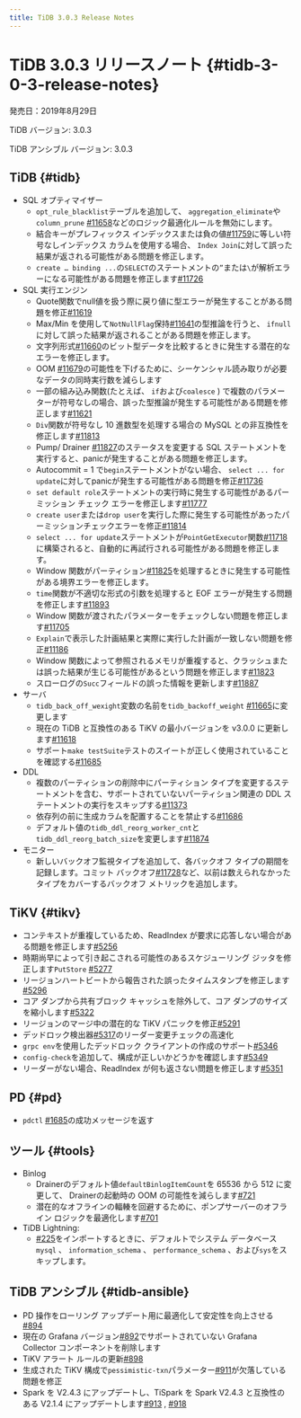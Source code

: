 ```yaml
---
title: TiDB 3.0.3 Release Notes
---
```


# TiDB 3.0.3 リリースノート {#tidb-3-0-3-release-notes}

発売日：2019年8月29日

TiDB バージョン: 3.0.3

TiDB アンシブル バージョン: 3.0.3

## TiDB {#tidb}

-   SQL オプティマイザー
    -   `opt_rule_blacklist`テーブルを追加して、 `aggregation_eliminate`や`column_prune` [#11658](https://github.com/pingcap/tidb/pull/11658)などのロジック最適化ルールを無効にします。
    -   結合キーがプレフィックス インデックスまたは負の値[#11759](https://github.com/pingcap/tidb/pull/11759)に等しい符号なしインデックス カラムを使用する場合、 `Index Join`に対して誤った結果が返される可能性がある問題を修正します。
    -   `create … binding ...`の`SELECT`のステートメントの`”`または`\`が解析エラーになる可能性がある問題を修正します[#11726](https://github.com/pingcap/tidb/pull/11726)
-   SQL 実行エンジン
    -   Quote関数でnull値を扱う際に戻り値に型エラーが発生することがある問題を修正[#11619](https://github.com/pingcap/tidb/pull/11619)
    -   Max/Min を使用して`NotNullFlag`保持[#11641](https://github.com/pingcap/tidb/pull/11641)の型推論を行うと、 `ifnull`に対して誤った結果が返されることがある問題を修正します。
    -   文字列形式[#11660](https://github.com/pingcap/tidb/pull/11660)のビット型データを比較するときに発生する潜在的なエラーを修正します。
    -   OOM [#11679](https://github.com/pingcap/tidb/pull/11679)の可能性を下げるために、シーケンシャル読み取りが必要なデータの同時実行数を減らします
    -   一部の組み込み関数(たとえば、 `if`および`coalesce` ) で複数のパラメーターが符号なしの場合、誤った型推論が発生する可能性がある問題を修正します[#11621](https://github.com/pingcap/tidb/pull/11621)
    -   `Div`関数が符号なし 10 進数型を処理する場合の MySQL との非互換性を修正します[#11813](https://github.com/pingcap/tidb/pull/11813)
    -   Pump/ Drainer [#11827](https://github.com/pingcap/tidb/pull/11827)のステータスを変更する SQL ステートメントを実行すると、panicが発生することがある問題を修正します。
    -   Autocommit = 1 で`begin`ステートメントがない場合、 `select ... for update`に対してpanicが発生する可能性がある問題を修正[#11736](https://github.com/pingcap/tidb/pull/11736)
    -   `set default role`ステートメントの実行時に発生する可能性があるパーミッション チェック エラーを修正します[#11777](https://github.com/pingcap/tidb/pull/11777)
    -   `create user`または`drop user`を実行した際に発生する可能性があったパーミッションチェックエラーを修正[#11814](https://github.com/pingcap/tidb/pull/11814)
    -   `select ... for update`ステートメントが`PointGetExecutor`関数[#11718](https://github.com/pingcap/tidb/pull/11718)に構築されると、自動的に再試行される可能性がある問題を修正します。
    -   Window 関数がパーティション[#11825](https://github.com/pingcap/tidb/pull/11825)を処理するときに発生する可能性がある境界エラーを修正します。
    -   `time`関数が不適切な形式の引数を処理すると EOF エラーが発生する問題を修正します[#11893](https://github.com/pingcap/tidb/pull/11893)
    -   Window 関数が渡されたパラメーターをチェックしない問題を修正します[#11705](https://github.com/pingcap/tidb/pull/11705)
    -   `Explain`で表示した計画結果と実際に実行した計画が一致しない問題を修正[#11186](https://github.com/pingcap/tidb/pull/11186)
    -   Window 関数によって参照されるメモリが重複すると、クラッシュまたは誤った結果が生じる可能性があるという問題を修正します[#11823](https://github.com/pingcap/tidb/pull/11823)
    -   スローログの`Succ`フィールドの誤った情報を更新します[#11887](https://github.com/pingcap/tidb/pull/11887)
-   サーバ
    -   `tidb_back_off_wexight`変数の名前を`tidb_backoff_weight` [#11665](https://github.com/pingcap/tidb/pull/11665)に変更します
    -   現在の TiDB と互換性のある TiKV の最小バージョンを v3.0.0 に更新します[#11618](https://github.com/pingcap/tidb/pull/11618)
    -   サポート`make testSuite`テストのスイートが正しく使用されていることを確認する[#11685](https://github.com/pingcap/tidb/pull/11685)
-   DDL
    -   複数のパーティションの削除中にパーティション タイプを変更するステートメントを含む、サポートされていないパーティション関連の DDL ステートメントの実行をスキップする[#11373](https://github.com/pingcap/tidb/pull/11373)
    -   依存列の前に生成カラムを配置することを禁止する[#11686](https://github.com/pingcap/tidb/pull/11686)
    -   デフォルト値の`tidb_ddl_reorg_worker_cnt`と`tidb_ddl_reorg_batch_size`を変更します[#11874](https://github.com/pingcap/tidb/pull/11874)
-   モニター
    -   新しいバックオフ監視タイプを追加して、各バックオフ タイプの期間を記録します。コミット バックオフ[#11728](https://github.com/pingcap/tidb/pull/11728)など、以前は数えられなかったタイプをカバーするバックオフ メトリックを追加します。

## TiKV {#tikv}

-   コンテキストが重複しているため、ReadIndex が要求に応答しない場合がある問題を修正します[#5256](https://github.com/tikv/tikv/pull/5256)
-   時期尚早によって引き起こされる可能性のあるスケジューリング ジッタを修正します`PutStore` [#5277](https://github.com/tikv/tikv/pull/5277)
-   リージョンハートビートから報告された誤ったタイムスタンプを修正します[#5296](https://github.com/tikv/tikv/pull/5296)
-   コア ダンプから共有ブロック キャッシュを除外して、コア ダンプのサイズを縮小します[#5322](https://github.com/tikv/tikv/pull/5322)
-   リージョンのマージ中の潜在的な TiKV パニックを修正[#5291](https://github.com/tikv/tikv/pull/5291)
-   デッドロック検出器[#5317](https://github.com/tikv/tikv/pull/5317)のリーダー変更チェックの高速化
-   `grpc env`を使用したデッドロック クライアントの作成のサポート[#5346](https://github.com/tikv/tikv/pull/5346)
-   `config-check`を追加して、構成が正しいかどうかを確認します[#5349](https://github.com/tikv/tikv/pull/5349)
-   リーダーがない場合、ReadIndex が何も返さない問題を修正します[#5351](https://github.com/tikv/tikv/pull/5351)

## PD {#pd}

-   `pdctl` [#1685](https://github.com/pingcap/pd/pull/1685)の成功メッセージを返す

## ツール {#tools}

-   Binlog
    -   Drainerのデフォルト値`defaultBinlogItemCount`を 65536 から 512 に変更して、 Drainerの起動時の OOM の可能性を減らします[#721](https://github.com/pingcap/tidb-binlog/pull/721)
    -   潜在的なオフラインの輻輳を回避するために、ポンプサーバーのオフライン ロジックを最適化します[#701](https://github.com/pingcap/tidb-binlog/pull/701)
-   TiDB Lightning:
    -   [#225](https://github.com/pingcap/tidb-lightning/pull/225)をインポートするときに、デフォルトでシステム データベース`mysql` 、 `information_schema` 、 `performance_schema` 、および`sys`をスキップします。

## TiDB アンシブル {#tidb-ansible}

-   PD 操作をローリング アップデート用に最適化して安定性を向上させる[#894](https://github.com/pingcap/tidb-ansible/pull/894)
-   現在の Grafana バージョン[#892](https://github.com/pingcap/tidb-ansible/pull/892)でサポートされていない Grafana Collector コンポーネントを削除します
-   TiKV アラート ルールの更新[#898](https://github.com/pingcap/tidb-ansible/pull/898)
-   生成された TiKV 構成で`pessimistic-txn`パラメーター[#911](https://github.com/pingcap/tidb-ansible/pull/911)が欠落している問題を修正
-   Spark を V2.4.3 にアップデートし、TiSpark を Spark V2.4.3 と互換性のある V2.1.4 にアップデートします[#913](https://github.com/pingcap/tidb-ansible/pull/913) , [#918](https://github.com/pingcap/tidb-ansible/pull/918)
